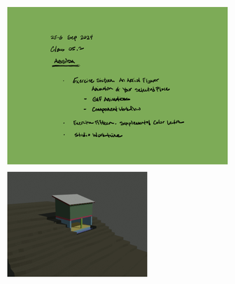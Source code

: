 ![Today's Agenda](images/240925-6_05-2.png)

![Exercise 16. An Aerial Flyover Animation of your Selected Place](images/0151.gif)

<!-- begin comment

![](images/Assignment_04_Above_Average.png)

![](images/Assignment_04_Average.png)

![](images/Assignment_04_Below_Average.png)

end comment -->
